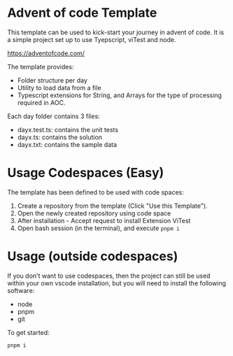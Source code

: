 # Advent of code Template

This template can be used to kick-start your journey in advent of code. It is a simple project set up to use Tyepscript, viTest and node. 

https://adventofcode.com/

The template provides:
- Folder structure per day
- Utility to load data from a file
- Typescript extensions for String, and Arrays for the type of processing required in AOC.

Each day folder contains 3 files:
- dayx.test.ts: contains the unit tests
- dayx.ts: contains the solution
- dayx.txt: contains the sample data

# Usage Codespaces (Easy)
The template has been defined to be used with code spaces:
1. Create a repository from the template (Click "Use this Template").
3. Open the newly created repository using code space
4. After installation - Accept request to install Extension ViTest
5. Open bash session (in the terminal), and execute ```pnpm i```

# Usage (outside codespaces)
If you don't want to use codespaces, then the project can still be used within your own vscode installation, but you will need to install the following software:
- node
- pnpm
- git

To get started:
```
pnpm i
```
